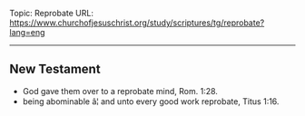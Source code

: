 Topic: Reprobate
URL: https://www.churchofjesuschrist.org/study/scriptures/tg/reprobate?lang=eng

---

## New Testament

- God gave them over to a reprobate mind, Rom. 1:28.
- being abominable â¦ and unto every good work reprobate, Titus 1:16.

